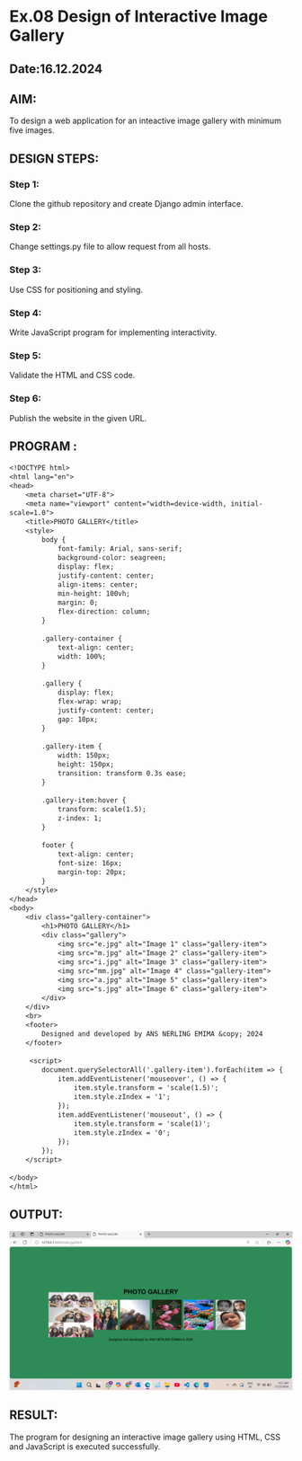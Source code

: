 # Ex.08 Design of Interactive Image Gallery
## Date:16.12.2024

## AIM:
To design a web application for an inteactive image gallery with minimum five images.

## DESIGN STEPS:

### Step 1:
Clone the github repository and create Django admin interface.

### Step 2:
Change settings.py file to allow request from all hosts.

### Step 3:
Use CSS for positioning and styling.

### Step 4:
Write JavaScript program for implementing interactivity.

### Step 5:
Validate the HTML and CSS code.

### Step 6:
Publish the website in the given URL.

## PROGRAM :
```
<!DOCTYPE html>
<html lang="en">
<head>
    <meta charset="UTF-8">
    <meta name="viewport" content="width=device-width, initial-scale=1.0">
    <title>PHOTO GALLERY</title>
    <style>
        body {
            font-family: Arial, sans-serif;
            background-color: seagreen;
            display: flex;
            justify-content: center;
            align-items: center;
            min-height: 100vh; 
            margin: 0;
            flex-direction: column;
        }

        .gallery-container {
            text-align: center;
            width: 100%;
        }

        .gallery {
            display: flex;
            flex-wrap: wrap;
            justify-content: center;
            gap: 10px; 
        }

        .gallery-item {
            width: 150px; 
            height: 150px;
            transition: transform 0.3s ease;
        }

        .gallery-item:hover {
            transform: scale(1.5); 
            z-index: 1; 
        }

        footer {
            text-align: center;
            font-size: 16px;
            margin-top: 20px; 
        }
    </style>
</head>
<body>
    <div class="gallery-container">
        <h1>PHOTO GALLERY</h1>
        <div class="gallery">
            <img src="e.jpg" alt="Image 1" class="gallery-item">
            <img src="m.jpg" alt="Image 2" class="gallery-item">
            <img src="i.jpg" alt="Image 3" class="gallery-item">
            <img src="mm.jpg" alt="Image 4" class="gallery-item">
            <img src="a.jpg" alt="Image 5" class="gallery-item">
            <img src="s.jpg" alt="Image 6" class="gallery-item">
        </div>
    </div>
    <br>
    <footer>
        Designed and developed by ANS NERLING EMIMA &copy; 2024
    </footer>
    
     <script>
        document.querySelectorAll('.gallery-item').forEach(item => {
            item.addEventListener('mouseover', () => {
                item.style.transform = 'scale(1.5)';
                item.style.zIndex = '1';
            });
            item.addEventListener('mouseout', () => {
                item.style.transform = 'scale(1)';
                item.style.zIndex = '0';
            });
        });
    </script>

</body>
</html>
```
## OUTPUT:
![alt text](<Screenshot 2024-12-17 091739.png>)


## RESULT:
The program for designing an interactive image gallery using HTML, CSS and JavaScript is executed successfully.